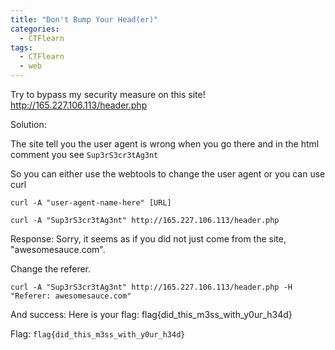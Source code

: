 ```yaml
---
title: "Don't Bump Your Head(er)"
categories:
  - CTFlearn
tags:
  - CTFlearn
  - web
---
```


Try to bypass my security measure on this site! http://165.227.106.113/header.php

Solution: 

The site tell you the user agent is wrong when you go there and in the html comment you see `Sup3rS3cr3tAg3nt`

So you can either use the webtools to change the user agent or you can use curl

`curl -A "user-agent-name-here" [URL]`

`curl -A "Sup3rS3cr3tAg3nt" http://165.227.106.113/header.php`

Response: Sorry, it seems as if you did not just come from the site, "awesomesauce.com".

Change the referer.

`curl -A "Sup3rS3cr3tAg3nt" http://165.227.106.113/header.php -H "Referer: awesomesauce.com"`

And success: Here is your flag: flag{did_this_m3ss_with_y0ur_h34d}

Flag: `flag{did_this_m3ss_with_y0ur_h34d}`